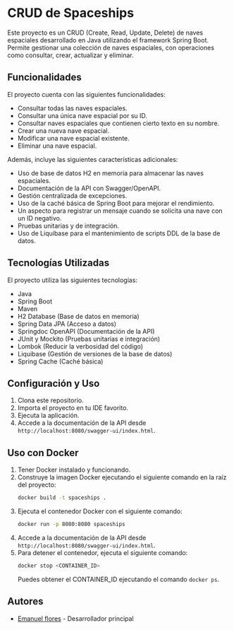 # CRUD de Spaceships

Este proyecto es un CRUD (Create, Read, Update, Delete) de naves espaciales desarrollado en Java utilizando el framework Spring Boot. Permite gestionar una colección de naves espaciales, con operaciones como consultar, crear, actualizar y eliminar.

## Funcionalidades

El proyecto cuenta con las siguientes funcionalidades:

- Consultar todas las naves espaciales.
- Consultar una única nave espacial por su ID.
- Consultar naves espaciales que contienen cierto texto en su nombre.
- Crear una nueva nave espacial.
- Modificar una nave espacial existente.
- Eliminar una nave espacial.

Además, incluye las siguientes características adicionales:

- Uso de base de datos H2 en memoria para almacenar las naves espaciales.
- Documentación de la API con Swagger/OpenAPI.
- Gestión centralizada de excepciones.
- Uso de la caché básica de Spring Boot para mejorar el rendimiento.
- Un aspecto para registrar un mensaje cuando se solicita una nave con un ID negativo.
- Pruebas unitarias y de integración.
- Uso de Liquibase para el mantenimiento de scripts DDL de la base de datos.

## Tecnologías Utilizadas

El proyecto utiliza las siguientes tecnologías:

- Java
- Spring Boot
- Maven
- H2 Database (Base de datos en memoria)
- Spring Data JPA (Acceso a datos)
- Springdoc OpenAPI (Documentación de la API)
- JUnit y Mockito (Pruebas unitarias e integración)
- Lombok (Reducir la verbosidad del código)
- Liquibase (Gestión de versiones de la base de datos)
- Spring Cache (Caché básica)

## Configuración y Uso

1. Clona este repositorio.
2. Importa el proyecto en tu IDE favorito.
3. Ejecuta la aplicación.
4. Accede a la documentación de la API desde `http://localhost:8080/swagger-ui/index.html`.

## Uso con Docker

1. Tener Docker instalado y funcionando.
2. Construye la imagen Docker ejecutando el siguiente comando en la raíz del proyecto:
   ```bash
   docker build -t spaceships .
    ```
3. Ejecuta el contenedor Docker con el siguiente comando:
    ```bash
    docker run -p 8080:8080 spaceships
    ```
4. Accede a la documentación de la API desde `http://localhost:8080/swagger-ui/index.html`.
5. Para detener el contenedor, ejecuta el siguiente comando:
    ```bash
    docker stop <CONTAINER_ID>
    ```
    Puedes obtener el CONTAINER_ID ejecutando el comando `docker ps`.

## Autores

- [Emanuel flores](https://github.com/emaflores) - Desarrollador principal


